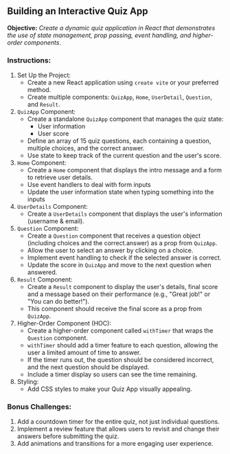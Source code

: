 ## **Building an Interactive Quiz App**

 **Objective:** *Create a dynamic quiz application in React that demonstrates the use of state management, prop passing, event handling, and higher-order components*.

### **Instructions:**

1. Set Up the Project:
    - Create a new React application using `create vite` or your preferred method.
    - Create multiple components: `QuizApp`, `Home`, `UserDetail`, `Question`, and `Result`.
2. `QuizApp` Component:
    - Create a standalone `QuizApp` component that manages the quiz state:
        - User information
        - User score
    - Define an array of 15 quiz questions, each containing a question, multiple choices, and the correct answer.
    - Use state to keep track of the current question and the user's score.
3. `Home` Component:
    - Create a `Home` component that displays the intro message and a form to retrieve user details.
    - Use event handlers to deal with form inputs
    - Update the user information state when typing something into the inputs
4. `UserDetails` Component:
    - Create a `UserDetails` component that displays the user's information (username & email).
5. `Question` Component:
    - Create a `Question` component that receives a question object (including choices and the correct.answer) as a prop from `QuizApp`.
    - Allow the user to select an answer by clicking on a choice.
    - Implement event handling to check if the selected answer is correct.
    - Update the score in `QuizApp` and move to the next question when answered.
6. `Result` Component:
    - Create a `Result` component to display the user's details, final score and a message based on their performance (e.g., "Great job!" or "You can do better!").
    - This component should receive the final score as a prop from `QuizApp`.
7. Higher-Order Component (HOC):
    - Create a higher-order component called `withTimer` that wraps the `Question` component.
    - `withTimer` should add a timer feature to each question, allowing the user a limited amount of time to answer.
    - If the timer runs out, the question should be considered incorrect, and the next question should be displayed.
    - Include a timer display so users can see the time remaining.
8. Styling:
    - Add CSS styles to make your Quiz App visually appealing.

### **Bonus Challenges:**

1. Add a countdown timer for the entire quiz, not just individual questions.
2. Implement a review feature that allows users to revisit and change their answers before submitting the quiz.
3. Add animations and transitions for a more engaging user experience.
